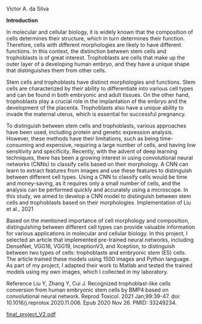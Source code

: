 
Victor A. da Silva 

**Introduction**

In molecular and cellular biology, it is widely known that the composition of cells determines their structure, which in turn determines their function. Therefore, cells with different morphologies are likely to have different functions. In this context, the distinction between stem cells and trophoblasts is of great interest. Trophoblasts are cells that make up the outer layer of a developing human embryo, and they have a unique shape that distinguishes them from other cells.

Stem cells and trophoblasts have distinct morphologies and functions. Stem cells are characterized by their ability to differentiate into various cell types and can be found in both embryonic and adult tissues. On the other hand, trophoblasts play a crucial role in the implantation of the embryo and the development of the placenta. Trophoblasts also have a unique ability to invade the maternal uterus, which is essential for successful pregnancy.

To distinguish between stem cells and trophoblasts, various approaches have been used, including protein and genetic expression analysis. However, these methods have their limitations, such as being time-consuming and expensive, requiring a large number of cells, and having low sensitivity and specificity.
Recently, with the advent of deep learning techniques, there has been a growing interest in using convolutional neural networks (CNNs) to classify cells based on their morphology. A CNN can learn to extract features from images and use these features to distinguish between different cell types. Using a CNN to classify cells would be time and money-saving, as it requires only a small number of cells, and the analysis can be performed quickly and accurately using a microscope. In this study, we aimed to develop a CNN model to distinguish between stem cells and trophoblasts based on their morphologies.
Implementation of Liu et al., 2021

Based on the mentioned importance of cell morphology and composition, distinguishing between different cell types can provide valuable information for various applications in molecular and cellular biology. In this project, I selected an article that implemented pre-trained neural networks, including DenseNet, VGG16, VGG19, InceptionV3, and Xception, to distinguish between two types of cells: trophoblasts and embryonic stem (ES) cells. The article trained these models using 1500 images and Python language. As part of my project, I adapted their work to Matlab and tested the trained models using my own images, which I collected in my laboratory.

Reference
Liu Y, Zhang Y, Cui J. Recognized trophoblast-like cells conversion from human embryonic stem cells by BMP4 based on convolutional neural network. Reprod Toxicol. 2021 Jan;99:39-47. doi: 10.1016/j.reprotox.2020.11.006. Epub 2020 Nov 26. PMID: 33249234.


[final_project_V2.pdf](https://github.com/VictorAllisson/Cell-Sorting-using-Supervised-Learning/files/13790533/final_project_V2.pdf)
